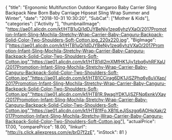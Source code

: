 {
	"title": "Ergonomic Multifunction Outdoor Kangaroo Baby Carrier Sling Backpack New Born Baby Carriage Hipseat Sling Wrap Summer and Winter",
	"date": "2018-10-31 10:30:20",
	"SubCat": ["Mother & Kids"],
	"categories": ["Activity "],
	"thumbnailImage": "https://ae01.alicdn.com/kf/HTB1uQi1dDJYBeNjy1zeq6yhzVXaO/2017Promotion-Infant-Sling-Mochila-Stretchy-Wrap-Carrier-Baby-Canguru-Backpack-Solid-Color-Two-Shoulders-Soft-Cotton.jpg_220x220.jpg",
	"BigImage": ["https://ae01.alicdn.com/kf/HTB1uQi1dDJYBeNjy1zeq6yhzVXaO/2017Promotion-Infant-Sling-Mochila-Stretchy-Wrap-Carrier-Baby-Canguru-Backpack-Solid-Color-Two-Shoulders-Soft-Cotton.jpg","https://ae01.alicdn.com/kf/HTB1dI2mXMfHK1Jjy1zbq6yhRFXaU/2017Promotion-Infant-Sling-Mochila-Stretchy-Wrap-Carrier-Baby-Canguru-Backpack-Solid-Color-Two-Shoulders-Soft-Cotton.jpg","https://ae01.alicdn.com/kf/HTB1CCirag6DK1JjSZPhq6y8uVXap/2017Promotion-Infant-Sling-Mochila-Stretchy-Wrap-Carrier-Baby-Canguru-Backpack-Solid-Color-Two-Shoulders-Soft-Cotton.jpg","https://ae01.alicdn.com/kf/HTB1R.9wagYDK1JjSZFNq6xnkVXay/2017Promotion-Infant-Sling-Mochila-Stretchy-Wrap-Carrier-Baby-Canguru-Backpack-Solid-Color-Two-Shoulders-Soft-Cotton.jpg","https://ae01.alicdn.com/kf/HTB1fFo.XB1tLeJjSszgq6AOHpXak/2017Promotion-Infant-Sling-Mochila-Stretchy-Wrap-Carrier-Baby-Canguru-Backpack-Solid-Color-Two-Shoulders-Soft-Cotton.jpg"],
	"actualPrice": 17.00,
	"comparePrice": 18.00,
	"linkurl": "http://s.click.aliexpress.com/e/brD7f2zE",
	"inStock": 81
}
